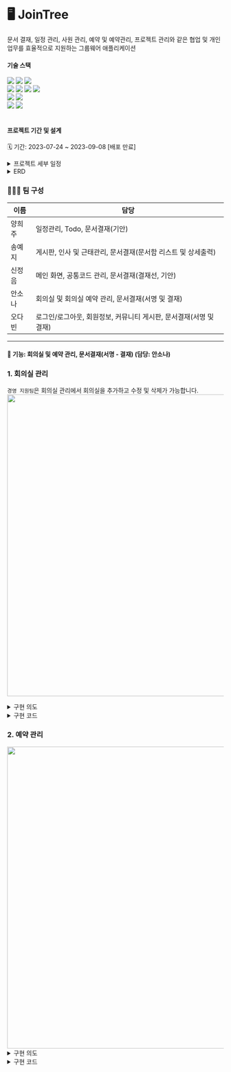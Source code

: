 # 🖥️ JoinTree
문서 결재, 일정 관리, 사원 관리, 예약 및 예약관리, 프로젝트 관리와 같은 협업 및 개인 업무를 효율적으로 지원하는 그룹웨어 애플리케이션
<br>

#### 기술 스택
<div align=left> 
  <img src="https://img.shields.io/badge/java 17-007396?style=for-the-badge&logo=java&logoColor=white"> 
  <img src="https://img.shields.io/badge/spring boot-6DB33F?style=for-the-badge&logo=springboot&logoColor=white"> 
  <img src="https://img.shields.io/badge/mybatis-ED8B00?style=for-the-badge&logo=mybatis&logoColor=white"> </div>

<div align=left> 
  <img src="https://img.shields.io/badge/html-E34F26?style=for-the-badge&logo=html5&logoColor=white"> 
  <img src="https://img.shields.io/badge/css-1572B6?style=for-the-badge&logo=css3&logoColor=white"> 
  <img src="https://img.shields.io/badge/javascript-F7DF1E?style=for-the-badge&logo=javascript&logoColor=white"> 
  <img src="https://img.shields.io/badge/jsp-007396?style=for-the-badge&logo=jsp&logoColor=white"> </div>

<div align=left>
  <img src="https://img.shields.io/badge/mariaDB-4479A1?style=for-the-badge&logo=mariaDB&logoColor=white"> 
  <img src="https://img.shields.io/badge/heidi sql-4479A1?style=for-the-badge&logo=heidisql&logoColor=white"> </div>

<div align=left> 
  <img src="https://img.shields.io/badge/spring tool suite4-6DB33F?style=for-the-badge&logo=spring&logoColor=white"> 
  <img src="https://img.shields.io/badge/git-000000?style=for-the-badge&logo=git&logoColor=white"> </div>
<br>

#### 프로젝트 기간 및 설계
🗓️ 기간: 2023-07-24 ~ 2023-09-08 [배포 만료]

<details>
<summary> 프로젝트 세부 일정 </summary>
  <img src=https://github.com/user-attachments/assets/42cc741a-92a6-4ff4-a4c9-8943b0a1cbca>
</details>
<details>
<summary> ERD</summary>
  <img src=https://github.com/user-attachments/assets/69c56fe8-b58a-48a3-b62f-a4cd75da324e>
</details>

### 👩🏻‍💻 팀 구성

| 이름  | 담당                                    |
|-----|-----------------------------------------|
| 양희주 | 일정관리, Todo, 문서결재(기안) |
| 송예지 | 게시판, 인사 및 근태관리, 문서결재(문서함 리스트 및 상세출력)  |
| 신정음 | 메인 화면, 공통코드 관리, 문서결재(결재선, 기안)|
| 안소나 | 회의실 및 회의실 예약 관리, 문서결재(서명 및 결재) |
| 오다빈 | 로그인/로그아웃, 회원정보, 커뮤니티 게시판, 문서결재(서명 및 결재)|

---

#### 📃 기능: 회의실 및 예약 관리, 문서결재(서명 - 결재) (담당: 안소나)

### 1. 회의실 관리
`경영 지원팀`은 회의실 관리에서 회의실을 추가하고 수정 및 삭제가 가능합니다.
<img src=https://github.com/user-attachments/assets/67a6dce1-ae00-4386-a407-52986a27133a width="700">
<details>
  <summary>구현 의도</summary>
  회의실 생성: 회의실명에 대한 중복 검사를 실행하며, 사용자에게 직관적인 UI를 제공하기 위해 회의실 사진을 첨부할 수 있도록 구현했습니다. <br>
  사진을 추가하지 않은 경우, 기본 이미지가 표시됩니다.<br><br>
  회의실 수정: JavaScript - Ajax를 활용하여 서버로부터 회의실 정보를 가져옵니다. 사용자가 선택한 회의실의 이름을 저장하는 변수를 추가하여, 기존 회의실 이름은 중복 검사 예외처리를 하도록 구현하였습니다.
</details>
<details>
    <summary>구현 코드</summary>
    <div>
        <a href="https://github.com/sonaanweb/JoinTree/blob/main/JoinTree/src/main/webapp/resource/js/equipment/meetRoomList.js" target="_blank">회의실 리스트 js </a></br>
        <a href="https://github.com/sonaanweb/JoinTree/blob/main/JoinTree/src/main/java/com/goodee/JoinTree/service/MeetRoomService.java" target="_blank">회의실 Service </a></br>
        <a href="https://github.com/sonaanweb/JoinTree/blob/main/JoinTree/src/main/java/com/goodee/JoinTree/mapper/MeetRoomMapper.xml" target="_blank">회의실 xml </a></br>
        <a href="https://github.com/sonaanweb/JoinTree/blob/main/JoinTree/src/main/java/com/goodee/JoinTree/controller/MeetRoomController.java" target="_blank">회의실 Controller</a></br>
    </div>
</details>

### 2. 예약 관리
<img src=https://github.com/user-attachments/assets/68647a02-ec49-4886-a2ac-74796f2f998b width="700">
<details>
  <summary>구현 의도</summary>
  공통 회의실 예약: fullCalendar, moment.js, sweetAlert2 라이브러리 추가로 사용자 예약 환경을 개선하였습니다.<br>
  이 때 30분 시간 단위로 `예약 시작, 종료 시간`을 설정하고, 이미 예약됐거나 지난 시간에는 예약할 수 없도록 비활성화처리 하였습니다.<br><br>
  예약 관리: @Scheduled 메서드와 LocalDateTime 클래스를 활용하여 예약상태(예약 완료→사용 완료) 자동 변경이 되도록 구현하였습니다. (사용 완료 시 예약취소 불가능)<br><br>
  예약 조회: 예약자, 예약 상태, 예약 날짜 비동기 검색 기능 구현
</details>
<details>
    <summary>구현 코드</summary>
    <div>
        <a href="https://github.com/sonaanweb/JoinTree/blob/main/JoinTree/src/main/java/com/goodee/JoinTree/controller/MeetReservController.java" target="_blank">예약 controller </a></br>
        <a href="https://github.com/sonaanweb/JoinTree/blob/main/JoinTree/src/main/java/com/goodee/JoinTree/mapper/MeetRoomReservMapper.xml" target="_blank">예약 xml </a></br>
        <a href="https://github.com/sonaanweb/JoinTree/tree/main/JoinTree/src/main/webapp/WEB-INF/view/reservation" target="_blank">예약 관련 js 패키지 </a></br>
        <a href="https://github.com/sonaanweb/JoinTree/blob/main/JoinTree/src/main/java/com/goodee/JoinTree/service/MeetRoomReservService.java" target="_blank">예약 service</a></br>
    </div>
</details>
